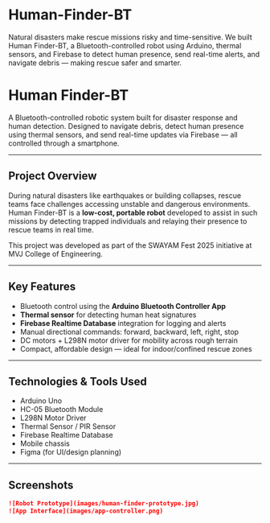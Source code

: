 # Human-Finder-BT
Natural disasters make rescue missions risky and time-sensitive. We built Human Finder-BT, a Bluetooth-controlled robot using Arduino, thermal sensors, and Firebase to detect human presence, send real-time alerts, and navigate debris — making rescue safer and smarter.
# Human Finder-BT

A Bluetooth-controlled robotic system built for disaster response and human detection. Designed to navigate debris, detect human presence using thermal sensors, and send real-time updates via Firebase — all controlled through a smartphone.

---

## Project Overview

During natural disasters like earthquakes or building collapses, rescue teams face challenges accessing unstable and dangerous environments. Human Finder-BT is a **low-cost, portable robot** developed to assist in such missions by detecting trapped individuals and relaying their presence to rescue teams in real time.

This project was developed as part of the SWAYAM Fest 2025 initiative at MVJ College of Engineering.

---

## Key Features

- Bluetooth control using the **Arduino Bluetooth Controller App**
- **Thermal sensor** for detecting human heat signatures
- **Firebase Realtime Database** integration for logging and alerts
- Manual directional commands: forward, backward, left, right, stop
- DC motors + L298N motor driver for mobility across rough terrain
- Compact, affordable design — ideal for indoor/confined rescue zones

---

## Technologies & Tools Used

- Arduino Uno
- HC-05 Bluetooth Module
- L298N Motor Driver
- Thermal Sensor / PIR Sensor
- Firebase Realtime Database
- Mobile chassis
- Figma (for UI/design planning)

---

## Screenshots

```markdown
![Robot Prototype](images/human-finder-prototype.jpg)
![App Interface](images/app-controller.png)

